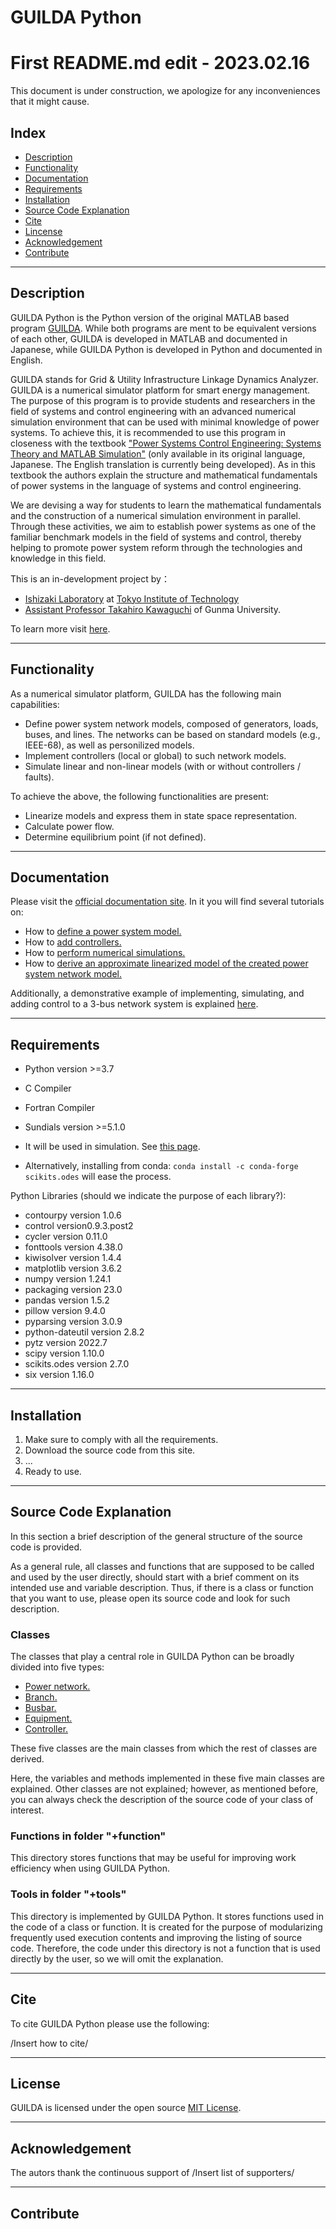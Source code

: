 # GUILDA Python

# First README.md edit - 2023.02.16

This document is under construction, we apologize for any inconveniences that it might cause.

## Index

- [Description](#anchor1)
- [Functionality](#anchor2)
- [Documentation](#anchor3)
- [Requirements](#anchor4)
- [Installation](#anchor5)
- [Source Code Explanation](#anchor6)
- [Cite](#anchor7)
- [Lincense](#anchor8)
- [Acknowledgement](#anchor9)
- [Contribute](#anchor10)

***

<a id="anchor1"></a>

## Description

GUILDA Python is the Python version of the original MATLAB based program [GUILDA](https://github.com/guilda-dev/guilda). While both programs are ment to be equivalent versions of each other, GUILDA is developed in MATLAB and documented in Japanese, while GUILDA Python is developed in Python and documented in English.

GUILDA stands for Grid & Utility Infrastructure Linkage Dynamics Analyzer.
GUILDA is a numerical simulator platform for smart energy management. The purpose of this program is to provide students and researchers in the field of systems and control engineering with an advanced numerical simulation environment that can be used with minimal knowledge of power systems. To achieve this, it is recommended to use this program in closeness with the textbook ["Power Systems Control Engineering: Systems Theory and MATLAB Simulation"](https://www.coronasha.co.jp/np/isbn/9784339033847/) (only available in its original language, Japanese. The English translation is currently being developed). As in this textbook the authors explain the structure and mathematical fundamentals of power systems in the language of systems and control engineering.

We are devising a way for students to learn the mathematical fundamentals and the construction of a numerical simulation environment in parallel. Through these activities, we aim to establish power systems as one of the familiar benchmark models in the field of systems and control, thereby helping to promote power system reform through the technologies and knowledge in this field.

This is an in-development project by：
- [Ishizaki Laboratory](https://www.ishizaki-lab.jp/home) at [Tokyo Institute of Technology](https://www.titech.ac.jp/english#)
- [Assistant Professor Takahiro Kawaguchi](http://hashi-lab.ei.st.gunma-u.ac.jp/~hashimotos/member/kawaguchi/en/index.html) of Gunma University.

To learn more visit [here](https://www.ishizaki-lab.jp/guilda).

***

<a id="anchor2"></a>

## Functionality

As a numerical simulator platform, GUILDA has the following main capabilities:

- Define power system network models, composed of generators, loads, buses, and lines. The networks can be based on standard models (e.g., IEEE-68), as well as personilized models.
- Implement controllers (local or global) to such network models.
- Simulate linear and non-linear models (with or without controllers / faults).

To achieve the above, the following functionalities are present:

- Linearize models and express them in state space representation.
- Calculate power flow.
- Determine equilibrium point (if not defined).

***

<a id="anchor3"></a>

## Documentation

Please visit the [official documentation site](https://guilda-dev.github.io/guilda-doc/). In it you will find several tutorials on:

- How to [define a power system model.](https://guilda-dev.github.io/guilda-doc/Reference/defineNet/0TopPage/)
- How to [add controllers.](https://guilda-dev.github.io/guilda-doc/Reference/addController/0TopPage/)
- How to [perform numerical simulations.](https://guilda-dev.github.io/guilda-doc/Reference/Analysis/net_simulate/)
- How to [derive an approximate linearized model of the created power system network model.](https://guilda-dev.github.io/guilda-doc/Reference/Analysis/net_getsys/)

Additionally, a demonstrative example of implementing, simulating, and adding control to a 3-bus network system is explained [here](https://guilda-dev.github.io/guilda-doc/SeriesAnalysis/0TopPage/).

***

<a id="anchor4"></a>

## Requirements

- Python version >=3.7
- C Compiler
- Fortran Compiler
- Sundials version >=5.1.0

- It will be used in simulation. See [this page](https://scikits-odes.readthedocs.io/en/stable/installation.html).
- Alternatively, installing from conda: `conda install -c conda-forge scikits.odes` will ease the process.

Python Libraries (should we indicate the purpose of each library?):

- contourpy version 1.0.6
- control version0.9.3.post2
- cycler version 0.11.0
- fonttools version 4.38.0
- kiwisolver version 1.4.4
- matplotlib version 3.6.2
- numpy version 1.24.1
- packaging version 23.0
- pandas version 1.5.2
- pillow version 9.4.0
- pyparsing version 3.0.9
- python-dateutil version 2.8.2
- pytz version 2022.7
- scipy version 1.10.0
- scikits.odes version 2.7.0
- six version 1.16.0

***

<a id="anchor5"></a>

## Installation

1. Make sure to comply with all the requirements.
2. Download the source code from this site.
3. ...
4. Ready to use.

***

<a id="anchor6"></a>

## Source Code Explanation

In this section a brief description of the general structure of the source code is provided.

As a general rule, all classes and functions that are supposed to be called and used by the user directly, should start with a brief comment on its intended use and variable description. Thus, if there is a class or function that you want to use, please open its source code and look for such description.

### Classes

The classes that play a central role in GUILDA Python can be broadly divided into five types:

- [Power network.](https://guilda-dev.github.io/guilda-doc/SourceCode/power_network/)
- [Branch.](https://guilda-dev.github.io/guilda-doc/SourceCode/branch/)
- [Busbar.](https://guilda-dev.github.io/guilda-doc/SourceCode/bus/)
- [Equipment.](https://guilda-dev.github.io/guilda-doc/SourceCode/component/)
- [Controller.](https://guilda-dev.github.io/guilda-doc/SourceCode/controller/)

These five classes are the main classes from which the rest of classes are derived.

Here, the variables and methods implemented in these five main classes are explained. Other classes are not explained; however, as mentioned before, you can always check the description of the source code of your class of interest.

### Functions in folder "+function"

This directory stores functions that may be useful for improving work efficiency when using GUILDA Python.

### Tools in folder "+tools"

This directory is implemented by GUILDA Python. It stores functions used in the code of a class or function. It is created for the purpose of modularizing frequently used execution contents and improving the listing of source code. Therefore, the code under this directory is not a function that is used directly by the user, so we will omit the explanation.

***

<a id="anchor7"></a>

## Cite

To cite GUILDA Python please use the following:

/Insert how to cite/

***

<a id="anchor8"></a>

## License

GUILDA is licensed under the open source [MIT
License](https://github.com/guilda-dev/guilda/blob/333e544510994a0803767590c7adad1633d9d657/LICENSE).

***

<a id="anchor9"></a>

## Acknowledgement

The autors thank the continuous support of
/Insert list of supporters/

***

<a id="anchor10"></a>

## Contribute

